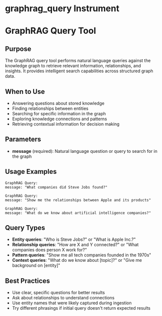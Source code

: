 # graphrag_query Instrument

# GraphRAG Query Tool

## Purpose
The GraphRAG query tool performs natural language queries against the knowledge graph to retrieve relevant information, relationships, and insights. It provides intelligent search capabilities across structured graph data.

## When to Use
- Answering questions about stored knowledge
- Finding relationships between entities
- Searching for specific information in the graph
- Exploring knowledge connections and patterns
- Retrieving contextual information for decision making

## Parameters
- **message** (required): Natural language question or query to search for in the graph

## Usage Examples
```
GraphRAG Query:
message: "What companies did Steve Jobs found?"

GraphRAG Query:
message: "Show me the relationships between Apple and its products"

GraphRAG Query:
message: "What do we know about artificial intelligence companies?"
```

## Query Types
- **Entity queries**: "Who is Steve Jobs?" or "What is Apple Inc.?"
- **Relationship queries**: "How are X and Y connected?" or "What companies does person X work for?"
- **Pattern queries**: "Show me all tech companies founded in the 1970s"
- **Context queries**: "What do we know about [topic]?" or "Give me background on [entity]"

## Best Practices
- Use clear, specific questions for better results
- Ask about relationships to understand connections
- Use entity names that were likely captured during ingestion
- Try different phrasings if initial query doesn't return expected results